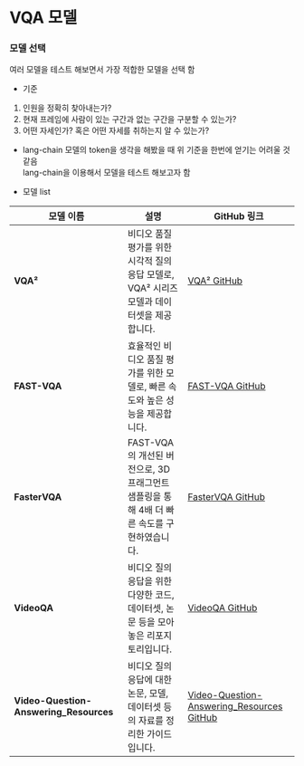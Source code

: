 # VQA 모델

### 모델 선택

여러 모델을 테스트 해보면서 가장 적합한 모델을 선택 함  

* 기준
1. 인원을 정확히 찾아내는가?
2. 현재 프레임에 사람이 있는 구간과 없는 구간을 구분할 수 있는가?
3. 어떤 자세인가? 혹은 어떤 자세를 취하는지 알 수 있는가?

* lang-chain
모델의 token을 생각을 해봤을 때 위 기준을 한번에 얻기는 어려울 것 같음  
lang-chain을 이용해서 모델을 테스트 해보고자 함  


* 모델 list

| 모델 이름           | 설명                                                                 | GitHub 링크                                                                 |
|--------------------|----------------------------------------------------------------------|-----------------------------------------------------------------------------|
| **VQA²**           | 비디오 품질 평가를 위한 시각적 질의응답 모델로, VQA² 시리즈 모델과 데이터셋을 제공합니다. | [VQA² GitHub](https://github.com/Q-Future/Visual-Question-Answering-for-Video-Quality-Assessment) |
| **FAST-VQA**       | 효율적인 비디오 품질 평가를 위한 모델로, 빠른 속도와 높은 성능을 제공합니다. | [FAST-VQA GitHub](https://github.com/VQAssessment/FAST-VQA-and-FasterVQA) |
| **FasterVQA**      | FAST-VQA의 개선된 버전으로, 3D 프래그먼트 샘플링을 통해 4배 더 빠른 속도를 구현하였습니다. | [FasterVQA GitHub](https://github.com/VQAssessment/FAST-VQA-and-FasterVQA) |
| **VideoQA**        | 비디오 질의응답을 위한 다양한 코드, 데이터셋, 논문 등을 모아놓은 리포지토리입니다. | [VideoQA GitHub](https://github.com/VRU-NExT/VideoQA) |
| **Video-Question-Answering_Resources** | 비디오 질의응답에 대한 논문, 모델, 데이터셋 등의 자료를 정리한 가이드입니다. | [Video-Question-Answering_Resources GitHub](https://github.com/chakravarthi589/Video-Question-Answering_Resources) |

